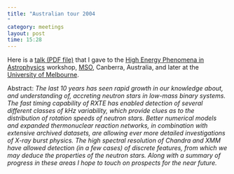 ```yaml
---
title: "Australian tour 2004"
category: meetings
layout: post
time: 15:28
---
```

<!-- header generated from blosxom format post; make_header.pl 23.1.2022 -->
<p>
<!-- created by convert.pl on Tue Jan 31 00:52:43 EST 2012 -->
<!-- converted from ../2004/10/australian-tour-2004.html -->
<!-- Post timestamp Tuesday, October 05, 2004 11:28 PM -->
<!-- touch -t 200410052328 -->
<!-- Labels: 2004 -->
      Here is a <a href="http://users.monash.edu.au/~dgallow/docs/Recent progress in LMXBs.pdf">talk (PDF file)</a> that I gave to the <a href="http://astronomy.swin.edu.au/anita/HEA">High Energy Phenomena in Astrophysics</a> workshop, <a href="http://www.mso.anu.edu.au">MSO</a>,  Canberra, Australia, and later at the <a href="http://www.umelb.edu.au">University of Melbourne</a>. <p>
Abstract: <em>The last 10 years has seen rapid growth in our knowledge about, and understanding of, accreting neutron stars in low-mass binary systems. The fast timing capability of RXTE has enabled detection of several different classes of kHz variability, which provide clues as to the distribution of rotation speeds of neutron stars. Better numerical models and expanded thermonuclear reaction networks, in combination with extensive archived datasets, are allowing ever more detailed investigations of X-ray burst physics. The high spectral resolution of Chandra and XMM have allowed detection (in a few cases) of discrete features, from which we may deduce the properties of the neutron stars. Along with a summary of progress in these areas I hope to touch on prospects for the near future.</em>
